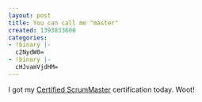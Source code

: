 ```yaml
---
layout: post
title: You can call me "master"
created: 1393833600
categories:
- !binary |-
  c2NydW0=
- !binary |-
  cHJvamVjdHM=
---
```

I got my [Certified ScrumMaster](http://www.scrumalliance.org/certifications/practitioners/certified-scrummaster-(csm)) certification today. Woot!

